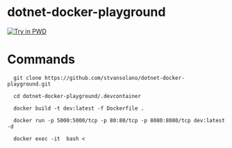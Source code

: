 # dotnet-docker-playground

[![Try in PWD](https://raw.githubusercontent.com/play-with-docker/stacks/master/assets/images/button.png)](https://labs.play-with-docker.com/?stack=https://raw.githubusercontent.com/stvansolano/dotnet-docker-playground/main/docker-compose.yml)

# Commands

      git clone https://github.com/stvansolano/dotnet-docker-playground.git

      cd dotnet-docker-playground/.devcontainer
      
      docker build -t dev:latest -f Dockerfile .
      
      docker run -p 5000:5000/tcp -p 80:80/tcp -p 8080:8080/tcp dev:latest -d

      docker exec -it  bash <
